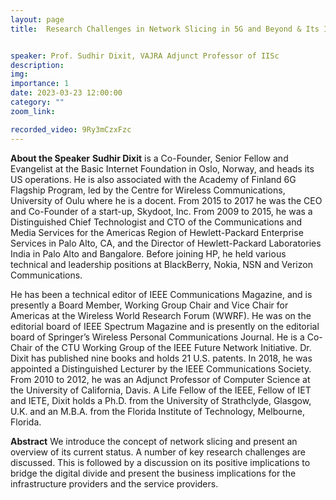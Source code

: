 ```yaml
---
layout: page
title:  Research Challenges in Network Slicing in 5G and Beyond & Its Implications on Rural Connectivity


speaker: Prof. Sudhir Dixit, VAJRA Adjunct Professor of IISc  
description: 
img:
importance: 1
date: 2023-03-23 12:00:00
category: ""
zoom_link: 

recorded_video: 9Ry3mCzxFzc
---
```


**About the Speaker** 
**Sudhir Dixit** is a Co-Founder, Senior Fellow and Evangelist at the Basic Internet Foundation in Oslo, Norway, and heads its US operations.  He is also associated with the Academy of Finland 6G Flagship Program, led by the Centre for Wireless Communications, University of Oulu where he is a docent. From 2015 to 2017 he was the CEO and Co-Founder of a start-up, Skydoot, Inc. From 2009 to 2015, he was a Distinguished Chief Technologist and CTO of the Communications and Media Services for the Americas Region of Hewlett-Packard Enterprise Services in Palo Alto, CA, and the Director of Hewlett-Packard Laboratories India in Palo Alto and Bangalore. Before joining HP, he held various technical and leadership positions at BlackBerry, Nokia, NSN and Verizon Communications.  

He has been a technical editor of IEEE Communications Magazine, and is presently a Board Member, Working Group Chair and Vice Chair for Americas at the Wireless World Research Forum (WWRF). He was on the editorial board of IEEE Spectrum Magazine and is presently on the editorial board of Springer’s Wireless Personal Communications Journal. He is a Co-Chair of the CTU Working Group of the IEEE Future Network Initiative. Dr. Dixit has published nine books and holds 21 U.S. patents. In 2018, he was appointed a Distinguished Lecturer by the IEEE Communications Society. From 2010 to 2012, he was an Adjunct Professor of Computer Science at the University of California, Davis. A Life Fellow of the IEEE, Fellow of IET and IETE, Dixit holds a Ph.D. from the University of Strathclyde, Glasgow, U.K. and an M.B.A. from the Florida Institute of Technology, Melbourne, Florida.


**Abstract**
We introduce the concept of network slicing and present an overview of its current status. A number of key research challenges are discussed. This is followed by a discussion on its positive implications to bridge the digital divide and present the business implications for the infrastructure providers and the service providers. 